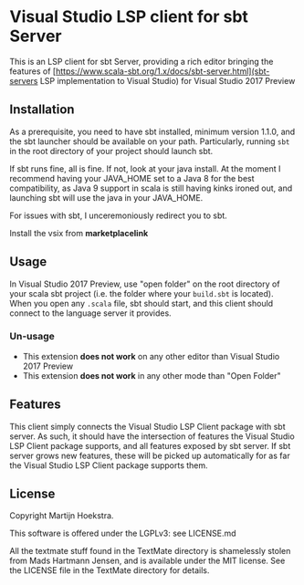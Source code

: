 ﻿# Visual Studio LSP client for sbt Server

This is an LSP client for sbt Server, providing a rich editor bringing the features of [https://www.scala-sbt.org/1.x/docs/sbt-server.html](sbt-servers LSP implementation
to Visual Studio) for Visual Studio 2017 Preview

## Installation

As a prerequisite, you need to have sbt installed, minimum version 1.1.0, and the sbt launcher should be available on your path. Particularly, running `sbt` in the root directory
of your project should launch sbt.

If sbt runs fine, all is fine. If not, look at your java install. At the moment I recommend having your JAVA_HOME set to a Java 8 for the best compatibility, as Java 9 support
in scala is still having kinks ironed out, and launching sbt will use the java in your JAVA_HOME.

For issues with sbt, I unceremoniously redirect you to sbt.

Install the vsix from **marketplacelink**

## Usage

In Visual Studio 2017 Preview, use "open folder" on the root directory of your scala sbt project (i.e. the folder where your `build.sbt` is located). When you open any 
`.scala` file, sbt should start, and this client should connect to the language server it provides.

### Un-usage

* This extension **does not work** on any other editor than Visual Studio 2017 Preview
* This extension **does not work** in any other mode than "Open Folder"

## Features

This client simply connects the Visual Studio LSP Client package with sbt server. As such, it should have the intersection of features the Visual Studio LSP Client package supports, 
and all features exposed by sbt server. If sbt server grows new features, these will be picked up automatically for as far the Visual Studio LSP Client package supports them.

## License
Copyright Martijn Hoekstra.

This software is offered under the LGPLv3: see LICENSE.md

All the textmate stuff found in the TextMate directory is shamelessly stolen from Mads Hartmann Jensen, and is available under the MIT license. See the LICENSE file in the TextMate directory for details.